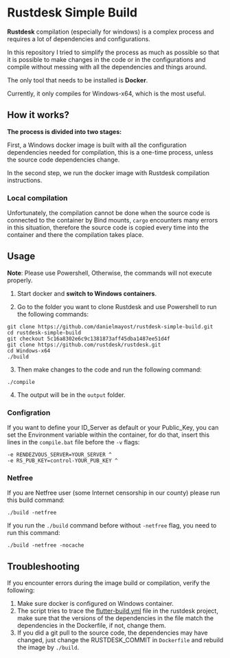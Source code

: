 # Rustdesk Simple Build
**Rustdesk** compilation (especially for windows) is a complex process and requires a lot of dependencies and configurations.

In this repository I tried to simplify the process as much as possible so that it is possible to make changes in the code or in the configurations and compile without messing with all the dependencies and things around.

The only tool that needs to be installed is **Docker**.

Currently, it only compiles for Windows-x64, which is the most useful.

## How it works?
**The process is divided into two stages:**

First, a Windows docker image is built with all the configuration dependencies needed for compilation, this is a one-time process, unless the source code dependencies change.

In the second step, we run the docker image with Rustdesk compilation instructions. 

### Local compilation
Unfortunately, the compilation cannot be done when the source code is connected to the container by Bind mounts, `cargo` encounters many errors in this situation, therefore the source code is copied every time into the container and there the compilation takes place.

## Usage
**Note**: Please use Powershell, Otherwise, the commands will not execute properly.

1. Start docker and **switch to Windows containers**.

2. Go to the folder you want to clone Rustdesk and use Powershell to run the following commands:
```
git clone https://github.com/danielmayost/rustdesk-simple-build.git
cd rustdesk-simple-build
git checkout 5c16a8302e6c9c1381873aff45dba1487ee51d4f
git clone https://github.com/rustdesk/rustdesk.git
cd Windows-x64
./build
```

3. Then make changes to the code and run the following command:
```
./compile
```

4. The output will be in the `output` folder.

### Configration
If you want to define your ID_Server as default or your Public_Key, you can set the Environment variable within the container, for do that, insert this lines in the `compile.bat` file before the `-v` flags:
```
-e RENDEZVOUS_SERVER=YOUR_SERVER ^
-e RS_PUB_KEY=control-YOUR_PUB_KEY ^
```

### Netfree
If you are Netfree user (some Internet censorship in our county) please run this build command:
```
./build -netfree
```

If you run the `./build` command before without `-netfree` flag, you need to run this command:
```
./build -netfree -nocache
```

## Troubleshooting
If you encounter errors during the image build or compilation, verify the following:

1. Make sure docker is configured on Windows container.
2. The script tries to trace the [flutter-build.yml](https://github.com/rustdesk/rustdesk/blob/master/.github/workflows/flutter-build.yml) file in the rustdesk project, make sure that the versions of the dependencies in the file match the dependencies in the Dockerfile, if not, change them.
3. If you did a git pull to the source code, the dependencies may have changed, just change the RUSTDESK_COMMIT in `Dockerfile` and rebuild the image by `./build`.